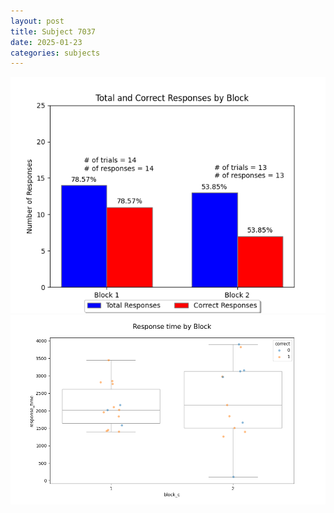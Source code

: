 ```yaml
---
layout: post
title: Subject 7037
date: 2025-01-23
categories: subjects
---
```


![](data/7037/run-6/7037_ATS_responses.png)
![](data/7037/run-6/7037_ATS_rt.png)
